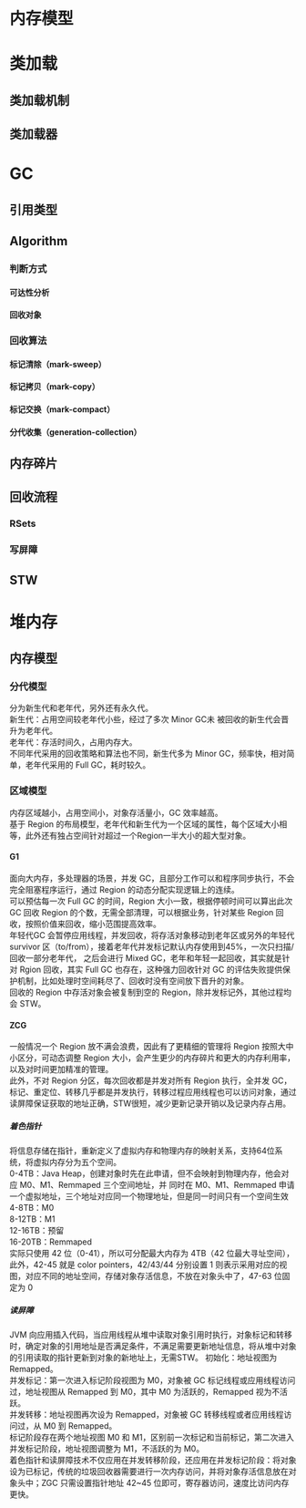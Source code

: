 # 内存模型
# 类加载
## 类加载机制
## 类加载器
# GC
## 引用类型
## Algorithm
### 判断方式
#### 可达性分析
#### 回收对象
### 回收算法
#### 标记清除（mark-sweep）
#### 标记拷贝（mark-copy）
#### 标记交换（mark-compact）
#### 分代收集（generation-collection）
## 内存碎片
## 回收流程
### RSets
### 写屏障
## STW
# 堆内存
## 内存模型
### 分代模型
分为新生代和老年代，另外还有永久代。  
新生代：占用空间较老年代小些，经过了多次 Minor GC未 被回收的新生代会晋升为老年代。  
老年代：存活时间久，占用内存大。  
不同年代采用的回收策略和算法也不同，新生代多为 Minor GC，频率快，相对简单，老年代采用的 Full GC，耗时较久。
### 区域模型
内存区域越小，占用空间小，对象存活量小，GC 效率越高。  
基于 Region 的布局模型，老年代和新生代为一个区域的属性，每个区域大小相等，此外还有独占空间针对超过一个Region一半大小的超大型对象。
#### G1
面向大内存，多处理器的场景，并发 GC，且部分工作可以和程序同步执行，不会完全阻塞程序运行，通过 Region 的动态分配实现逻辑上的连续。  
可以预估每一次 Full GC 的时间，Region 大小一致，根据停顿时间可以算出此次 GC 回收 Region 的个数，无需全部清理，可以根据业务，针对某些 Region 回收，按照价值来回收，缩小范围提高效率。  
年轻代GC 会暂停应用线程，并发回收，将存活对象移动到老年区或另外的年轻代 survivor 区（to/from），接着老年代并发标记默认内存使用到45%，一次只扫描/回收一部分老年代， 之后会进行 Mixed GC，老年和年轻一起回收，其实就是针对 Rgion 回收，其实 Full GC 也存在，这种强力回收针对 GC 的评估失败提供保护机制，比如处理时空间耗尽了、回收时没有空间放下晋升的对象。  
回收的 Region 中存活对象会被复制到空的 Region，除并发标记外，其他过程均会 STW。
#### ZCG
一般情况一个 Region 放不满会浪费，因此有了更精细的管理将 Region 按照大中小区分，可动态调整 Region 大小，会产生更少的内存碎片和更大的内存利用率，以及对时间更加精准的管理。    
此外，不对 Region 分区，每次回收都是并发对所有 Region 执行，全并发 GC，标记、重定位、转移几乎都是并发执行，转移过程应用线程也可以访问对象，通过读屏障保证获取的地址正确，STW很短，减少更新记录开销以及记录内存占用。
##### 着色指针
将信息存储在指针，重新定义了虚拟内存和物理内存的映射关系，支持64位系统，将虚拟内存分为五个空间。  
0-4TB：Java Heap，创建对象时先在此申请，但不会映射到物理内存，他会对应 M0、M1、Remmaped 三个空间地址，并 同时在 M0、M1、Remmaped 申请一个虚拟地址，三个地址对应同一个物理地址，但是同一时间只有一个空间生效    
4-8TB：M0  
8-12TB：M1  
12-16TB：预留  
16-20TB：Remmaped  
实际只使用 42 位（0-41），所以可分配最大内存为 4TB（42 位最大寻址空间），此外，42-45 就是 color pointers，42/43/44 分别设置 1 则表示采用对应的视图，对应不同的地址空间，存储对象存活信息，不放在对象头中了，47-63 位固定为 0
##### 读屏障
JVM 向应用插入代码，当应用线程从堆中读取对象引用时执行，对象标记和转移时，确定对象的引用地址是否满足条件，不满足需要更新地址信息，将从堆中对象的引用读取的指针更新到对象的新地址上，无需STW。
初始化：地址视图为Remapped。  
并发标记：第一次进入标记阶段视图为 M0，对象被 GC 标记线程或应用线程访问过，地址视图从 Remapped 到 M0，其中 M0 为活跃的，Remapped 视为不活跃。  
并发转移：地址视图再次设为 Remapped，对象被 GC 转移线程或者应用线程访问过，从 M0 到 Remapped。  
标记阶段存在两个地址视图 M0 和 M1，区别前一次标记和当前标记，第二次进入并发标记阶段，地址视图调整为 M1，不活跃的为 M0。  
着色指针和读屏障技术不仅应用在并发转移阶段，还应用在并发标记阶段：将对象设为已标记，传统的垃圾回收器需要进行一次内存访问，并将对象存活信息放在对象头中；ZGC 只需设置指针地址 42~45 位即可，寄存器访问，速度比访问内存更快。
